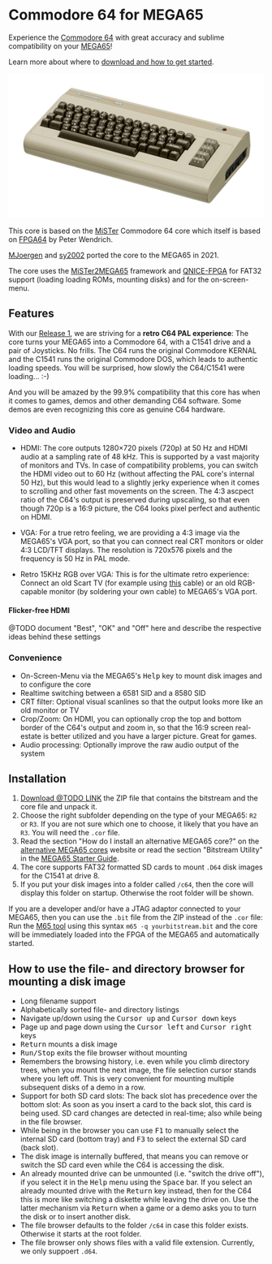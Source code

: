 Commodore 64 for MEGA65
=======================

Experience the [Commodore 64](https://en.wikipedia.org/wiki/Commodore_64) with
great accuracy and sublime compatibility on your
[MEGA65](https://mega65.org/)!

Learn more about where to [download and how to get started](#Installation).

![Commodore64](doc/c64.jpg)

This core is based on the
[MiSTer](https://github.com/MiSTer-devel/C64_MiSTer) Commodore 64 core which
itself is based on
[FPGA64](https://www.syntiac.com/fpga64.html) by Peter Wendrich.

[MJoergen](https://github.com/MJoergen) and
[sy2002](http://www.sy2002.de) ported the core to the MEGA65 in 2021.

The core uses the [MiSTer2MEGA65](https://github.com/sy2002/MiSTer2MEGA65)
framework and [QNICE-FPGA](https://github.com/sy2002/QNICE-FPGA) for
FAT32 support (loading loading ROMs, mounting disks) and for the
on-screen-menu.

Features
--------

With our [Release 1](VERSIONS.md), we are striving for a **retro C64 PAL
experience**: The core turns your MEGA65 into a Commodore 64, with a
C1541 drive and a pair of Joysticks. No frills. The C64 runs the original
Commodore KERNAL and the C1541 runs the original Commodore DOS, which leads to
authentic loading speeds. You will be surprised, how slowly the C64/C1541
were loading... :-)

And you will be amazed by the 99.9% compatibility that this core has when it
comes to games, demos and other demanding C64 software. Some demos are even
recognizing this core as genuine C64 hardware.

### Video and Audio

* HDMI: The core outputs 1280×720 pixels (720p) at 50 Hz and HDMI audio at
  a sampling rate of 48 kHz. This is supported by a vast majority of monitors
  and TVs. In case of compatibility problems, you can switch the HDMI video
  out to 60 Hz (without affecting the PAL core's internal 50 Hz), but this
  would lead to a slightly jerky experience when it comes to scrolling and
  other fast movements on the screen. The 4:3 ascpect ratio of
  the C64's output is preserved during upscaling, so that even though 720p
  is a 16:9 picture, the C64 looks pixel perfect and authentic on HDMI.
  
* VGA: For a true retro feeling, we are providing a 4:3 image via the
  MEGA65's VGA port, so that you can connect real CRT monitors or older
  4:3 LCD/TFT displays. The resolution is 720x576 pixels and the frequency
  is 50 Hz in PAL mode.
  
* Retro 15KHz RGB over VGA: This is for the ultimate retro experience:
  Connect an old Scart TV (for example using
  [this](https://ultimatemister.com/product/rgb-scart-cable/)
  cable) or an old RGB-capable monitor (by soldering your own cable)
  to MEGA65's VGA port.
  
#### Flicker-free HDMI

@TODO document "Best", "OK" and "Off" here and describe the respective
ideas behind these settings
  
### Convenience

* On-Screen-Menu via the MEGA65's <kbd>Help</kbd> key to mount disk images
  and to configure the core
* Realtime switching between a 6581 SID and a 8580 SID
* CRT filter: Optional visual scanlines so that the output looks more like
  an old monitor or TV
* Crop/Zoom: On HDMI, you can optionally crop the top and bottom border of
  the C64's output and zoom in, so that the 16:9 screen real-estate is
  better utilized and you have a larger picture. Great for games.
* Audio processing: Optionally improve the raw audio output of the system

Installation
------------

1. [Download @TODO LINK](https://github.com/MJoergen/C64MEGA65/edit/dev-mount/README.md)
   the ZIP file that contains the bitstream and the core file and unpack it.
2. Choose the right subfolder depending on the type of your MEGA65:
   `R2` or `R3`. If you are not sure which one to choose, it likely that
   you have an `R3`. You will need the `.cor` file.
3. Read the section "How do I install an alternative MEGA65 core?" on the
   [alternative MEGA65 cores](https://sy2002.github.io/m65cores/index.html)
   website or read the section "Bitstream Utility" in the
   [MEGA65 Starter Guide](https://files.mega65.org/news/MEGA65-Starter-Guide.pdf).
4. The core supports FAT32 formatted SD cards to mount `.D64` disk images
   for the C1541 at drive 8.
5. If you put your disk images into a folder called `/c64`, then the core will
   display this folder on startup. Otherwise the root folder will be shown.

If you are a developer and/or have a JTAG adaptor connected to your MEGA65,
then you can use the `.bit` file from the ZIP instead of the `.cor` file:
Run the [M65 tool](https://github.com/MEGA65/mega65-tools) using this
syntax `m65 -q yourbitstream.bit` and the core will be immediately loaded
into the FPGA of the MEGA65 and automatically started.

How to use the file- and directory browser for mounting a disk image
--------------------------------------------------------------------

* Long filename support
* Alphabetically sorted file- and directory listings
* Navigate up/down using the <kbd>Cursor up</kbd> and
  <kbd>Cursor down</kbd> keys
* Page up and page down using the <kbd>Cursor left</kbd> and
  <kbd>Cursor right</kbd> keys
* <kbd>Return</kbd> mounts a disk image
* <kbd>Run/Stop</kbd> exits the file browser without mounting
* Remembers the browsing history, i.e. even while you climb directory trees,
  when you mount the next image, the file selection cursor stands where you
  left off. This is very convenient for mounting multiple subsequent
  disks of a demo in a row.
* Support for both SD card slots: The back slot has precedence over the bottom
  slot: As soon as you insert a card to the back slot, this card is being
  used. SD card changes are detected in real-time; also while being in the
  file browser.
* While being in the browser you can use <kbd>F1</kbd> to manually select
  the internal SD card (bottom tray) and <kbd>F3</kbd> to select the
  external SD card (back slot).
* The disk image is internally buffered, that means you can remove or
  switch the SD card even while the C64 is accessing the disk.
* An already mounted drive can be unmounted (i.e. "switch the drive off"), if
  you select it in the <kbd>Help</kbd> menu using the <kbd>Space</kbd> bar.
  If you select an already mounted drive with the <kbd>Return</kbd> key
  instead, then for the C64 this is more like switching a diskette while
  leaving the drive on. Use the latter mechanism via <kbd>Return</kbd> when
  a game or a demo asks you to turn the disk or to insert another disk.
* The file browser defaults to the folder `/c64` in case this folder exists.
  Otherwise it starts at the root folder.
* The file browser only shows files with a valid file extension.
  Currently, we only suppoert `.d64`.
